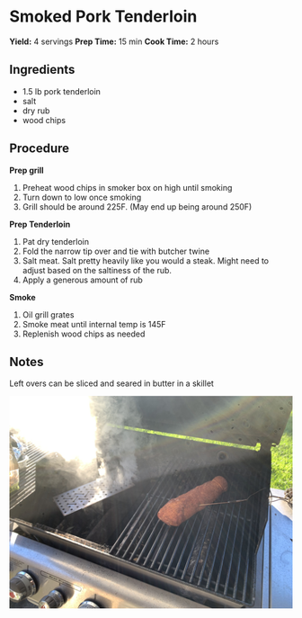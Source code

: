 # Smoked Pork Tenderloin
**Yield:** 4 servings
**Prep Time:** 15 min
**Cook Time:** 2 hours

## Ingredients
- 1.5 lb pork tenderloin
- salt
- dry rub
- wood chips

## Procedure
**Prep grill**
1. Preheat wood chips in smoker box on high until smoking
2. Turn down to low once smoking
3. Grill should be around 225F.  (May end up being around 250F)

**Prep Tenderloin**
1. Pat dry tenderloin
2. Fold the narrow tip over and tie with butcher twine
6. Salt meat. Salt pretty heavily like you would a steak.  Might need to adjust based on the saltiness of the rub.
7. Apply a generous amount of rub

**Smoke**
1. Oil grill grates
2. Smoke meat until internal temp is 145F
3. Replenish wood chips as needed

## Notes
Left overs can be sliced and seared in butter in a skillet

![image](.attachments/43fc64367a25c3a635a809784aad235101a6e431.jpeg)